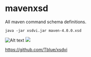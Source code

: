 # mavenxsd

All maven command schema definitions. 

```
java -jar xsdvi.jar maven-4.0.0.xsd 
```

![Alt text](./maven-4.0.0.svg)
<img src="./maven-4.0.0.svg">

https://github.com/Tblue/xsdvi


